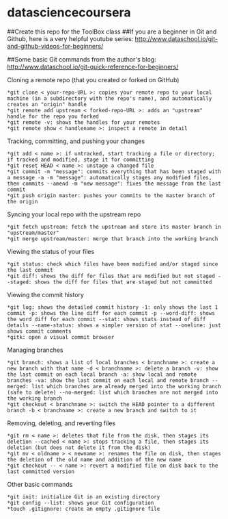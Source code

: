 # datasciencecoursera
##Create this repo for the ToolBox class
##If you are a beginner in Git and Github, here is a very helpful youtube series:
http://www.dataschool.io/git-and-github-videos-for-beginners/

##Some basic Git commands from the author's blog:
http://www.dataschool.io/git-quick-reference-for-beginners/

Cloning a remote repo (that you created or forked on GitHub)

    *git clone < your-repo-URL >: copies your remote repo to your local machine (in a subdirectory with the repo's name), and automatically creates an "origin" handle
    *git remote add upstream < forked-repo-URL >: adds an "upstream" handle for the repo you forked
    *git remote -v: shows the handles for your remotes
    *git remote show < handlename >: inspect a remote in detail

Tracking, committing, and pushing your changes

    *git add < name >: if untracked, start tracking a file or directory; if tracked and modified, stage it for committing
    *git reset HEAD < name >: unstage a changed file
    *git commit -m "message": commits everything that has been staged with a message -a -m "message": automatically stages any modified files, then commits --amend -m "new message": fixes the message from the last commit
    *git push origin master: pushes your commits to the master branch of the origin

Syncing your local repo with the upstream repo

    *git fetch upstream: fetch the upstream and store its master branch in "upstream/master"
    *git merge upstream/master: merge that branch into the working branch

Viewing the status of your files

    *git status: check which files have been modified and/or staged since the last commit
    *git diff: shows the diff for files that are modified but not staged --staged: shows the diff for files that are staged but not committed

Viewing the commit history

    *git log: shows the detailed commit history -1: only shows the last 1 commit -p: shows the line diff for each commit -p --word-diff: shows the word diff for each commit --stat: shows stats instead of diff details --name-status: shows a simpler version of stat --oneline: just shows commit comments
    *gitk: open a visual commit browser

Managing branches

    *git branch: shows a list of local branches < branchname >: create a new branch with that name -d < branchname >: delete a branch -v: show the last commit on each local branch -a: show local and remote branches -va: show the last commit on each local and remote branch --merged: list which branches are already merged into the working branch (safe to delete) --no-merged: list which branches are not merged into the working branch
    *git checkout < branchname >: switch the HEAD pointer to a different branch -b < branchname >: create a new branch and switch to it

Removing, deleting, and reverting files

    *git rm < name >: deletes that file from the disk, then stages its deletion --cached < name >: stops tracking a file, then stages its deletion (but does not delete it from the disk)
    *git mv < oldname > < newname >: renames the file on disk, then stages the deletion of the old name and addition of the new name
    *git checkout -- < name >: revert a modified file on disk back to the last committed version

Other basic commands

    *git init: initialize Git in an existing directory
    *git config --list: shows your Git configuration
    *touch .gitignore: create an empty .gitignore file

